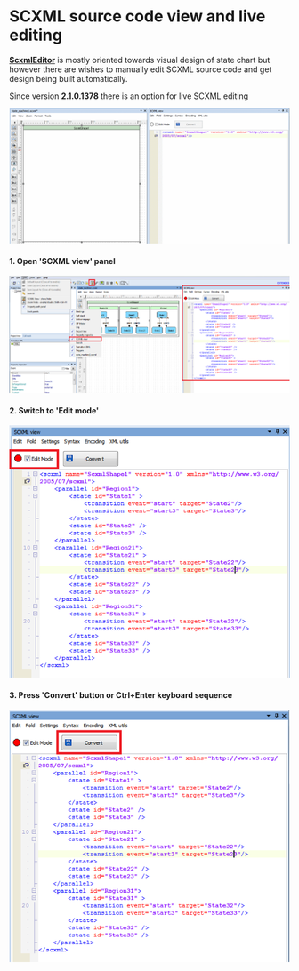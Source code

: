 # SCXML source code view and live editing
[**ScxmlEditor**](https://github.com/alexzhornyak/ScxmlEditor-Tutorial) is mostly oriented towards visual design of state chart but however there are wishes to manually edit SCXML source code and get design being built automatically.

Since version **2.1.0.1378** there is an option for live SCXML editing

![LiveEdit](https://github.com/alexzhornyak/ScxmlEditor-Tutorial/blob/master/Images/LiveScxmlEdit.gif)

#### 1. Open **'SCXML view'** panel
![ScxmlView](https://github.com/alexzhornyak/ScxmlEditor-Tutorial/blob/master/Images/LiveScxmlEdit_OpenPanel.png)

#### 2. Switch to **'Edit mode'**
![EditMode](https://github.com/alexzhornyak/ScxmlEditor-Tutorial/blob/master/Images/LiveScxmlEdit_EditMode.png)

#### 3. Press 'Convert' button or Ctrl+Enter keyboard sequence
![Convert](https://github.com/alexzhornyak/ScxmlEditor-Tutorial/blob/master/Images/LiveScxmlEdit_Convert.png)
